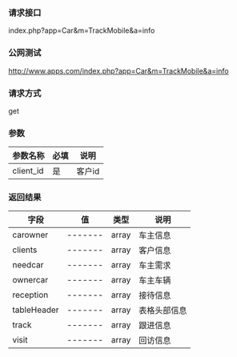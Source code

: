 ### **请求接口**
index.php?app=Car&m=TrackMobile&a=info



### **公网测试**
http://www.apps.com/index.php?app=Car&m=TrackMobile&a=info

### **请求方式**
get


### **参数**
| 参数名称  |必填|     说明      |
|------|-----|------|
| client_id| 是 |   客户id  |

### **返回结果**
|字段        |值          |类型    |说明        |
| ---------  |--------    |-------- |--------  |
|carowner|-------   |array  |车主信息  |
|clients|-------   |array  |客户信息  |
|needcar|-------   |array  |车主需求  |
|ownercar|-------   |array  |车主车辆  |
|reception|-------   |array  |接待信息  |
|tableHeader|-------   |array  |表格头部信息  |
|track|-------   |array  |跟进信息  |
|visit|-------   |array  |回访信息  |

